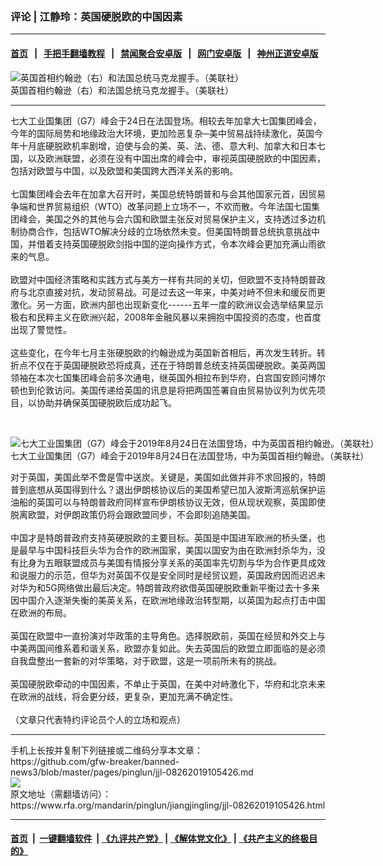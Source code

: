 ### 评论 | 江静玲：英国硬脱欧的中国因素
------------------------

#### [首页](https://github.com/gfw-breaker/banned-news3/blob/master/README.md) &nbsp;&nbsp;|&nbsp;&nbsp; [手把手翻墙教程](https://github.com/gfw-breaker/guides/wiki) &nbsp;&nbsp;|&nbsp;&nbsp; [禁闻聚合安卓版](https://github.com/gfw-breaker/bn-android) &nbsp;&nbsp;|&nbsp;&nbsp; [网门安卓版](https://github.com/oGate2/oGate) &nbsp;&nbsp;|&nbsp;&nbsp; [神州正道安卓版](https://github.com/SzzdOgate/update) 



<div id="headerimg">
 <img alt="英国首相约翰逊（右）和法国总统马克龙握手。（美联社）" src="https://www.rfa.org/mandarin/pinglun/jiangjingling/jjl-08262019105426.html/AP_19234685307549.jpg/@@images/efa098b2-268f-49f2-97b7-2dfdd4dccae1.jpeg" title="英国首相约翰逊（右）和法国总统马克龙握手。（美联社）"/>
 <div id="headerimgcontents">
  <div id="headerimgcaption">
   <span>
    英国首相约翰逊（右）和法国总统马克龙握手。（美联社）
   </span>
   <!-- zoomattribute -->
  </div>
  <!-- headerimgcaption -->
 </div>
 <!-- headerimagecontents -->
</div>

<hr/>
<div id="storytext">
 <div>
  <div class="slot_header">
  </div>
 </div>
 <p>
  七大工业国集团（G7）峰会于24日在法国登场。相较去年加拿大七国集团峰会，今年的国际局势和地缘政治大环境，更加险恶复杂─美中贸易战持续激化，英国今年十月底硬脱欧机率剧增，迫使与会的美、英、法、德、意大利、加拿大和日本七国，以及欧洲联盟，必须在没有中国出席的峰会中，审视英国硬脱欧的中国因素，包括对欧盟与中国，以及欧盟和美国跨大西洋关系的影响。
  <br/>
  <br/>
  七国集团峰会去年在加拿大召开时，美国总统特朗普和与会其他国家元首，因贸易争端和世界贸易组织（WTO）改革问题上立场不一，不欢而散。今年法国七国集团峰会，美国之外的其他与会六国和欧盟主张反对贸易保护主义，支持透过多边机制协商合作，包括WTO解决分歧的立场依然未变。但美国特朗普总统执意挑战中国，并借着支持英国硬脱欧剑指中国的逆向操作方式，令本次峰会更加充满山雨欲来的气息。
  <br/>
  <br/>
  欧盟对中国经济策略和实践方式与美方一样有共同的关切，但欧盟不支持特朗普政府与北京直接对抗，发动贸易战。可是过去这一年来，中美对峙不但未和缓反而更激化。另一方面，欧洲内部也出现新变化------五年一度的欧洲议会选举结果显示极右和民粹主义在欧洲兴起，2008年金融风暴以来拥抱中国投资的态度，也首度出现了警觉性。
  <br/>
  <br/>
  这些变化，在今年七月主张硬脱欧的约翰逊成为英国新首相后，再次发生转折。转折点不仅在于英国硬脱欧恐将成真，还在于特朗普总统支持英国硬脱欧。美英两国领袖在本次七国集团峰会前多次通电，继英国外相拉布到华府，白宫国安顾问博尔顿也到伦敦访问。美国传递给英国的讯息是将把两国签署自由贸易协议列为优先项目，以协助并确保英国硬脱欧后成功起飞。
 </p>
 <p>
  <br/>
  <div class="image-inline captioned" style="width:1492px;">
   <div style="width:1492px;">
    <img alt="七大工业国集团（G7）峰会于2019年8月24日在法国登场，中为英国首相约翰逊。（美联社）" src="https://www.rfa.org/mandarin/pinglun/jiangjingling/jjl-08262019105426.html/AP_19238247346765.jpg" title="七大工业国集团（G7）峰会于2019年8月24日在法国登场，中为英国首相约翰逊。（美联社）"/>
   </div>
   <div class="image-caption">
    <span style="width:1492px;">
     七大工业国集团（G7）峰会于2019年8月24日在法国登场，中为英国首相约翰逊。（美联社）
    </span>
    <span class="copyright">
    </span>
   </div>
  </div>
 </p>
 <p>
  对于英国，美国此举不啻是雪中送炭。关键是，美国如此做并非不求回报的，特朗普到底想从英国得到什么？退出伊朗核协议后的美国希望已加入波斯湾巡航保护运油船的英国可以与特朗普政府同样宣布伊朗核协议无效，但从现状观察，英国即使脱离欧盟，对伊朗政策仍将会跟欧盟同步，不会即刻追随美国。
  <br/>
  <br/>
  中国才是特朗普政府支持英硬脱欧的主要目标。英国是中国进军欧洲的桥头堡，也是最早与中国科技巨头华为合作的欧洲国家，美国以国安为由在欧洲封杀华为，没有比身为五眼联盟成员与美国有情报分享关系的英国率先切割与华为合作更具成效和说服力的示范，但华为对英国不仅是安全同时是经贸议题，英国政府因而迟迟未对华为和5G网络做出最后决定。特朗普政府欲借英国硬脱欧重新平衡过去十多来因中国介入逐渐失衡的美英关系，在欧洲地缘政治转型期，以英国为起点打击中国在欧洲的布局。
  <br/>
  <br/>
  英国在欧盟中一直扮演对华政策的主导角色。选择脱欧前，英国在经贸和外交上与中美两国间维系着和谐关系，欧盟亦复如此。失去英国后的欧盟立即面临的是必须自我盘整出一套新的对华策略，对于欧盟，这是一项前所未有的挑战。
  <br/>
  <br/>
  英国硬脱欧牵动的中国因素，不单止于英国，在美中对峙激化下，华府和北京未来在欧洲的战线，将会更分歧，更复杂，更加充满不确定性。
  <br/>
  <br/>
  （文章只代表特约评论员个人的立场和观点）
 </p>
</div>

<hr/>
手机上长按并复制下列链接或二维码分享本文章：<br/>
https://github.com/gfw-breaker/banned-news3/blob/master/pages/pinglun/jjl-08262019105426.md <br/>
<a href='https://github.com/gfw-breaker/banned-news3/blob/master/pages/pinglun/jjl-08262019105426.md'><img src='https://github.com/gfw-breaker/banned-news3/blob/master/pages/pinglun/jjl-08262019105426.md.png'/></a> <br/>
原文地址（需翻墙访问）：https://www.rfa.org/mandarin/pinglun/jiangjingling/jjl-08262019105426.html


------------------------
#### [首页](https://github.com/gfw-breaker/banned-news3/blob/master/README.md) &nbsp;|&nbsp; [一键翻墙软件](https://github.com/gfw-breaker/nogfw/blob/master/README.md) &nbsp;| [《九评共产党》](https://github.com/gfw-breaker/9ping.md/blob/master/README.md#九评之一评共产党是什么) | [《解体党文化》](https://github.com/gfw-breaker/jtdwh.md/blob/master/README.md) | [《共产主义的终极目的》](https://github.com/gfw-breaker/gczydzjmd.md/blob/master/README.md)

